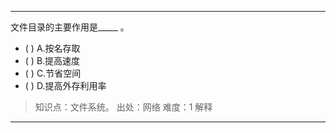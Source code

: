 ---
文件目录的主要作用是_____ 。
- ( ) A.按名存取 
- ( ) B.提高速度 
- ( ) C.节省空间 
- ( ) D.提高外存利用率

> 知识点：文件系统。
> 出处：网络
> 难度：1
> 解释

---